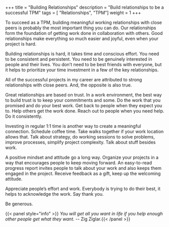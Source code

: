 +++
title = "Building Relationships"
description = "Build relationships to be a successful TPM"
tags = [ "Relationships", "TPM"]
weight = 1
+++

To succeed as a TPM, building meaningful working relationships with close peers
is probably the most important thing you can do. Our relationships form the
foundation of getting work done in collaboration with others. Good relationships
make everything so much easier and joyful, even when your project is hard. 

Building relationships is hard, it takes time and conscious effort. You need to
be consistent and persistent. You need to be genuinely interested in people and
their lives. You don’t need to be best friends with everyone, but it helps to
prioritize your time investment in a few of the key relationships. 

All of the successful projects in my career are attributed to strong
relationships with close peers. And, the opposite is also true. 

Great relationships are based on trust. In a work environment, the best way to
build trust is to keep your commitments and some. Do the work that you promised
and do your best work. Get back to people when they expect you to. Help others
get the work done. Reach out to people when you need help. Do it consistently. 

Investing in regular 1:1 time is another way to create a meaningful connection.
Schedule coffee time. Take walks together if your work location allows that.
Talk about strategy, do working sessions to solve problems, improve processes,
simplify project complexity. Talk about stuff besides work. 

A positive mindset and attitude go a long way. Organize your projects in a way
that encourages people to keep moving forward. An easy-to-read progress report
invites people to talk about your work and also keeps them engaged in the
project. Receive feedback as a gift, keep up the welcoming attitude.

Appreciate people’s effort and work. Everybody is trying to do their best, it
helps to acknowledge the work. Say thank you. 

 Be generous. 

{{< panel style="info" >}} *You will get all you want
in life if you help enough other people get what they want.* -- Zig Ziglar.{{<
/panel >}}

